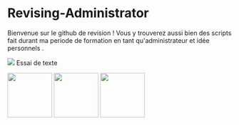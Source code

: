 # Revising-Administrator
Bienvenue sur le github de revision ! Vous y trouverez aussi bien des scripts fait durant ma periode de formation en tant qu'administrateur et idée personnels .

![](https://i.imgur.com/erS7Qt6.gif)
Essai de texte 
<p float="left">
  <img src="https://i.imgur.com/erS7Qt6.gif" width="100" />
  <img src="/img2.png" width="100" /> 
  <img src="/img3.png" width="100" />
</p>
